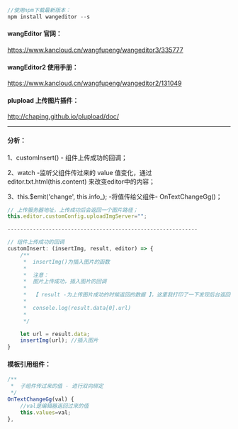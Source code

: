 ```js
//使用npm下载最新版本：
npm install wangeditor --s
```

#### wangEditor 官网：

https://www.kancloud.cn/wangfupeng/wangeditor3/335777

#### wangEditor2 使用手册：

https://www.kancloud.cn/wangfupeng/wangeditor2/131049

#### plupload 上传图片插件：

http://chaping.github.io/plupload/doc/ 

---
#### 分析：

1、customInsert() - 组件上传成功的回调；

2、watch -监听父组件传过来的 value 值变化，通过 editor.txt.html(this.content) 来改变editor中的内容；

3、this.$emit('change', this.info_);  -将值传给父组件- OnTextChangeGg()；

```js
// 上传服务器地址，上传成功后会返回一个图片路径；
this.editor.customConfig.uploadImgServer="";

------------------------------------------------------------

// 组件上传成功的回调
customInsert: (insertImg, result, editor) => {
    /**
     *  insertImg()为插入图片的函数
     * 
     *  注意：
     *  图片上传成功，插入图片的回调
     * 
     *  【 result -为上传图片成功的时候返回的数据 】，这里我打印了一下发现后台返回的是data：[        {url:"路径的形式"},...]
     * 
     *  console.log(result.data[0].url)
     * 
     */

    let url = result.data;
    insertImg(url); //插入图片
}
```

#### 模板引用组件：
```js
/**
 *  子组件传过来的值 - 进行双向绑定
 */
OnTextChangeGg(val) {
    //val是编辑器返回过来的值
    this.values=val;
},

```